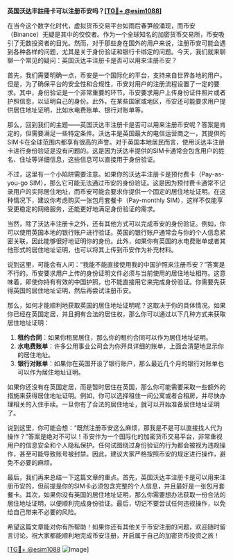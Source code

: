 **英国沃达丰註冊卡可以注册币安吗？[[TG💪+ @esim1088](https://t.me/s/esim1088)]**

在当今这个数字化时代，虚拟货币交易平台如雨后春笋般涌现，而币安（Binance）无疑是其中的佼佼者。作为一个全球知名的加密货币交易所，币安吸引了无数投资者的目光。然而，对于那些身在国外的用户来说，注册币安可能会遇到各种各样的问题，尤其是关于身份验证和银行卡绑定的问题。今天，我们就来聊聊一个常见的疑问：英国沃达丰注册卡是否可以用来注册币安？

首先，我们需要明确一点，币安是一个国际化的平台，支持来自世界各地的用户。但是，为了确保平台的安全性和合规性，币安对用户的注册流程设置了一定的要求。其中，身份验证是一个非常重要的环节。币安要求用户上传身份证件照片或者护照信息，以证明自己的身份。此外，在某些国家或地区，币安还可能要求用户提供居住地址证明，比如水电费账单、银行对账单等。

那么，回到我们的主题——英国沃达丰注册卡是否可以用来注册币安呢？答案是肯定的，但需要满足一些特定条件。沃达丰是英国最大的电信运营商之一，其提供的SIM卡在全球范围内都享有很高的声誉。对于英国本地居民而言，使用沃达丰注册卡进行身份验证是没有问题的。这是因为沃达丰提供的SIM卡通常会包含用户的姓名、住址等详细信息，这些信息可以直接用于身份验证。

不过，这里有一个小陷阱需要注意。如果你的沃达丰注册卡是预付费卡（Pay-as-you-go SIM），那么它可能无法通过币安的身份验证。这是因为预付费卡通常不记录用户的实际居住地址，而币安可能会要求你提供一个固定的居住地址证明。在这种情况下，建议你考虑购买一张包月套餐卡（Pay-monthly SIM），这样不仅能享受更稳定的网络服务，还能更好地满足身份验证的需求。

当然，除了沃达丰注册卡之外，还有其他方式可以完成币安的身份验证。例如，你可以使用英国本地的银行账户进行验证。英国的银行账户通常会与你的个人信息紧密关联，因此能够很好地证明你的身份。此外，如果你有英国的水电费账单或者其他形式的居住地址证明，也可以将其上传到币安作为补充材料。

说到这里，可能会有人问：“我能不能直接使用我的中国护照来注册币安？”答案是不行的。币安要求用户上传的身份证明文件必须与当前使用的居住地址相符。这意味着，即使你持有有效的中国护照，也不能直接用它来完成身份验证。你需要先获得英国的居住地址证明，然后再尝试注册币安。

那么，如何才能顺利地获取英国的居住地址证明呢？这取决于你的具体情况。如果你已经在英国定居，并且拥有合法的居住权，那么你可以通过以下几种方式来获取居住地址证明：

1. **租约合同**：如果你租房居住，那么你的租约合同可以作为居住地址证明。
2. **水电费账单**：许多公用事业公司会为你开具详细的账单，上面会清楚地显示你的居住地址。
3. **银行对账单**：如果你在英国开设了银行账户，那么最近几个月的银行对账单也可以作为居住地址证明。

如果你还没有在英国定居，而是暂时居住在英国，那么你可能需要采取一些额外的措施来获得居住地址证明。例如，你可以选择租住一间公寓或者合租房，并尽快办理相关的入住手续。一旦你有了合法的居住地址，就可以开始准备居住地址证明了。

说到这里，你可能会想：“既然注册币安这么麻烦，那我是不是可以直接找人代为操作？”答案是绝对不可以！币安作为一个国际化的加密货币交易平台，非常重视用户的信息安全和个人隐私保护。任何试图绕过身份验证的行为都会被视为违规操作，甚至可能导致账号被封禁。因此，建议大家严格按照币安的规定进行操作，避免不必要的麻烦。

最后，我们再来总结一下这篇文章的重点。首先，英国沃达丰注册卡是可以用来注册币安的，但前提是你的SIM卡必须包含完整的个人信息，并且最好是一张包月套餐卡。其次，如果你没有英国的居住地址证明，那么你需要想办法获取一份合法的居住地址证明，以便顺利完成身份验证。最后，切记不要尝试任何违规操作，以免给自己带来不必要的风险。

希望这篇文章能对你有所帮助！如果你还有其他关于币安注册的问题，欢迎随时留言讨论。祝大家都能顺利地完成币安注册，开启属于自己的加密货币投资之旅！

[[TG💪+ @esim1088](https://t.me/s/esim1088) ![Image](https://i.postimg.cc/4NQfJmqS/Snipaste-2025-05-13-00-14-12.png)]